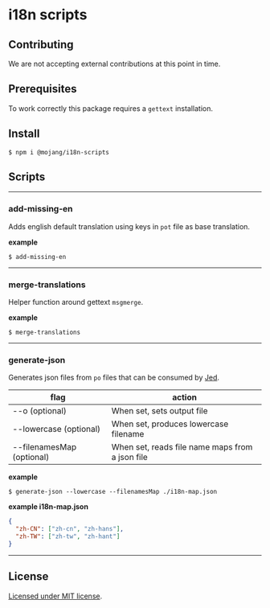 # i18n scripts

## Contributing

We are not accepting external contributions at this point in time.

## Prerequisites

To work correctly this package requires a `gettext` installation.

## Install

```console
$ npm i @mojang/i18n-scripts
```

## Scripts
___

### add-missing-en

Adds english default translation using keys in `pot` file as base translation.

__example__

```console
$ add-missing-en
```
___

### merge-translations

Helper function around gettext `msgmerge`.

__example__

```console
$ merge-translations
```
___

### generate-json

Generates json files from `po` files that can be consumed by [Jed](https://github.com/messageformat/Jed).

| flag                      | action                                          |
|---------------------------|-------------------------------------------------|
| --o (optional)            | When set, sets output file                      |
| --lowercase (optional)    | When set, produces lowercase filename           |
| --filenamesMap (optional) | When set, reads file name maps from a json file |

__example__

```console
$ generate-json --lowercase --filenamesMap ./i18n-map.json
```

__example i18n-map.json__

```json
{
  "zh-CN": ["zh-cn", "zh-hans"],
  "zh-TW": ["zh-tw", "zh-hant"]
}
```
___

## License

[Licensed under MIT license](/LICENSE).
